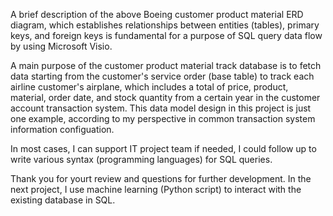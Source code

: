 A brief description of the above Boeing customer product material ERD diagram, which establishes relationships between entities (tables), primary keys, and foreign keys is fundamental for a purpose of SQL query data flow by using Microsoft Visio.


A main purpose of the customer product material track database is to fetch data starting from the customer's service order (base table) to track each airline customer's airplane, which includes a total of price, product, material, order date, and stock quantity from a certain year in the customer account transaction system. This data model design in this project is just one example, according to my perspective in common transaction system information configuation.

In most cases, I can support IT project team if needed, I could follow up to write various syntax (programming languages) for SQL queries.

Thank you for yourt review and questions for further development. In the next project, I use machine learning (Python script) to interact with the existing database in SQL.  
